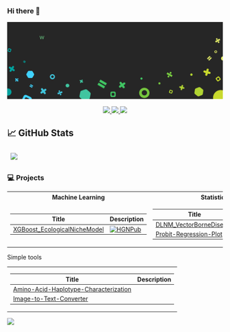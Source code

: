 ### Hi there 👋

![Wei Kit's GitHub Banner](./assets/GitHubheader.gif)

<p align="center">
<a href="mailto:weikitphang@gmail.com">
    <img src="https://img.shields.io/badge/-Email-red?style=flat-square&logo=gmail&logoColor=white">
</a>
<a href="https://www.linkedin.com/in/wei-kit-phang-0688b4136/">
    <img src="https://img.shields.io/badge/-Linkedin-blue?style=flat-square&logo=linkedin">
</a>
<a href="https://www.researchgate.net/profile/Wei_Kit_Phang/">
    <img src="https://img.shields.io/badge/ResearchGate-04d4ac">
</a>
<br/>

## &#x1f4c8; GitHub Stats
<a href="https://github.com/WKPhang">
  <img align="center" style="margin:0.5rem" src="https://github-readme-stats.vercel.app/api/top-langs/?username=WKPhang&hide=html,css&title_color=ffffff&text_color=c9cacc&icon_color=4AB197&bg_color=1A2B34" />
</a>
<br/>

### 💻 Projects
<table>
<tr><th>Machine Learning </th><th>Statistics</th></tr>
</tr><td>
    
|Title | Description |
|--|--|
| [XGBoost_EcologicalNicheModel](https://github.com/WKPhang/XGBoost_EcologicalNicheModel) | [![HGNPub](https://img.shields.io/badge/Published-black?style=flat-square&logo=googlescholar)](https://www.frontiersin.org/articles/10.3389/fmicb.2023.1126418/full) |
</td><td>

|Title | Description |
|--|--|
| [DLNM_VectorBorneDisease](https://github.com/WKPhang/DLNM_VectorBorneDisease) | |
|[Probit-Regression-Plot](https://github.com/WKPhang/Probit-Regression-Plot) | |

</td></tr> </table>

<table>
<tr>Simple tools </tr>
</tr><td>

|Title | Description |
|--|--|
| [Amino-Acid-Haplotype-Characterization](https://github.com/WKPhang/Amino-Acid-Haplotype-Characterization) | |
| [Image-to-Text-Converter](https://github.com/WKPhang/Image-to-Text-Converter) | |

</td></tr> </table>

![](https://github-readme-stats.vercel.app/api?username=tuanio&show_icons=true&theme=transparent)

<!--
**WKPhang/WKPhang** is a ✨ _special_ ✨ repository because its `README.md` (this file) appears on your GitHub profile.

Here are some ideas to get you started:

- 🔭 I’m currently working on ...
- 🌱 I’m currently learning ...
- 👯 I’m looking to collaborate on ...
- 🤔 I’m looking for help with ...
- 💬 Ask me about ...
- 📫 How to reach me: ...
- 😄 Pronouns: ...
- ⚡ Fun fact: ...
-->
